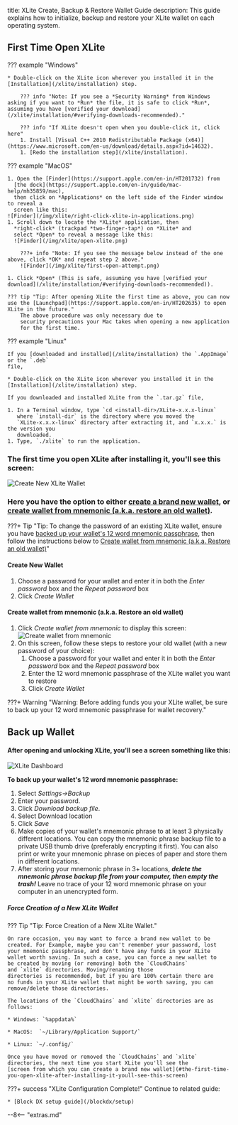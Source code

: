 title: XLite Create, Backup & Restore Wallet Guide
description: This guide explains how to initialize, backup and restore your XLite wallet on each operating system.

## First Time Open XLite

??? example "Windows"

	* Double-click on the XLite icon wherever you installed it in the [Installation](/xlite/installation) step. 

	    ??? info "Note: If you see a *Security Warning* from Windows asking if you want to *Run* the file, it is safe to click *Run*, assuming you have [verified your download](/xlite/installation/#verifying-downloads-recommended)."

	    ??? info "If XLite doesn't open when you double-click it, click here"
		1. Install [Visual C++ 2010 Redistributable Package (x64)](https://www.microsoft.com/en-us/download/details.aspx?id=14632).
		1. [Redo the installation step](/xlite/installation).

??? example "MacOS"

	1. Open the [Finder](https://support.apple.com/en-in/HT201732) from
      [the dock](https://support.apple.com/en-in/guide/mac-help/mh35859/mac),
	  then click on *Applications* on the left side of the Finder window to reveal a
      screen like this:
	![Finder](/img/xlite/right-click-xlite-in-applications.png)
	1. Scroll down to locate the *XLite* application, then
      *right-click* (trackpad *two-finger-tap*) on *XLite* and
      select *Open* to reveal a message like this:
	  ![Finder](/img/xlite/open-xlite.png)

	    ???+ info "Note: If you see the message below instead of the one above, click *OK* and repeat step 2 above."
		![Finder](/img/xlite/first-open-attempt.png)
		
	1. Click *Open* (This is safe, assuming you have [verified your download](/xlite/installation/#verifying-downloads-recommended)).

	??? tip "Tip: After opening XLite the first time as above, you can now use the [Launchpad](https://support.apple.com/en-in/HT202635) to open XLite in the future."
		The above procedure was only necessary due to
		security precautions your Mac takes when opening a new application
		for the first time.

??? example "Linux"

	If you [downloaded and installed](/xlite/installation) the `.AppImage` or the `.deb`
    file,
	
	* Double-click on the XLite icon wherever you installed it in the [Installation](/xlite/installation) step.

	If you downloaded and installed XLite from the `.tar.gz` file,

	1. In a Terminal window, type `cd <install-dir>/XLite-x.x.x-linux`
       where `install-dir` is the directory where you moved the
       `XLite-x.x.x-linux` directory after extracting it, and `x.x.x.` is the version you
       downloaded.
	1. Type, `./xlite` to run the application.

### The first time you open XLite after installing it, you'll see this screen:

![Create New XLite Wallet](/img/xlite/create-wallet.png) 

### Here you have the option to either [create a brand new wallet](#create-new-wallet), or [create wallet from mnemonic (a.k.a. restore an old wallet)](#create-wallet-from-mnemonic-aka-restore-an-old-wallet).

???+ Tip "Tip: To change the password of an existing XLite wallet, ensure you have [backed up your wallet's 12 word mnemonic passphrase](#back-up-wallet), then follow the instructions below to [Create wallet from mnemonic (a.k.a. Restore an old wallet)](#create-wallet-from-mnemonic-aka-restore-an-old-wallet)"

#### Create New Wallet
1. Choose a password for your wallet and enter it in both the *Enter password* box and the *Repeat password* box
1. Click *Create Wallet*

#### Create wallet from mnemonic (a.k.a. Restore an old wallet)
1. Click *Create wallet from mnemonic*  to display this screen:
![Create wallet from mnemonic](/img/xlite/restore-wallet.png) 
1. On this screen, follow these steps to restore your old wallet (with a new password of your choice):
	1. Choose a password for your wallet and enter it in both the *Enter password* box and the *Repeat password* box
	1. Enter the 12 word mnemonic passphrase of the XLite wallet you want to restore
	1. Click *Create Wallet*

???+ Warning "Warning: Before adding funds you your XLite wallet, be sure to back up your 12 word mnemonic passphrase for wallet recovery."

## Back up Wallet 

#### After opening and unlocking XLite, you'll see a screen something like this:

![XLite Dashboard](/img/xlite/dashboard.png)

__To back up your wallet's 12 word mnemonic passphrase:__

1. Select *Settings->Backup*
1. Enter your password.
1. Click *Download backup file*.
1. Select Download location
1. Click *Save*
1. Make copies of your wallet's mnemonic phrase to at least 3
physically different locations. You can copy the mnemonic phrase backup file to a private USB
thumb drive (preferably encrypting it first). You can also print or write
your mnemonic phrase on pieces of
paper and store them in different locations.
1. After storing your mnemonic phrase in 3+ locations, __*delete the
   mnemonic phrase backup file from your computer, then empty the trash!*__ Leave no
   trace of your 12 word mnemonic phrase on your computer in an
   unencrypted form.

##### Force Creation of a New XLite Wallet

??? Tip "Tip: Force Creation of a New XLite Wallet."

	On rare occasion, you may want to force a brand new wallet to be
    created. For Example, maybe you can't remember your password, lost
    your mnemonic passphrase, and don't have any funds in your XLite
    wallet worth saving. In such a case, you can force a new wallet to
    be created by moving (or removing) both the `CloudChains`
    and `xlite` directories. Moving/renaming those
    directories is recommended, but if you are 100% certain there are
    no funds in your XLite wallet that might be worth saving, you can
    remove/delete those directories.
	
	The locations of the `CloudChains` and `xlite` directories are as follows:

	* Windows: `%appdata%`
	
	* MacOS:  `~/Library/Application Support/`

	* Linux: `~/.config/`

	Once you have moved or removed the `CloudChains` and `xlite`
    directories, the next time you start XLite you'll see the
    [screen from which you can create a brand new wallet](#the-first-time-you-open-xlite-after-installing-it-youll-see-this-screen)

???+ success "XLite Configuration Complete!"
	Continue to related guide:

	* [Block DX setup guide](/blockdx/setup)

<script type="text/javascript">
// read instructions for related links in ../snippets/extras.md
var relatedLinks = [];
</script>

--8<-- "extras.md"
